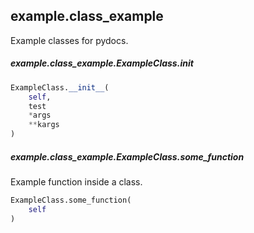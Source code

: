 ## example.class_example

Example classes for pydocs.

##### example.class_example.ExampleClass.__init__

```py
ExampleClass.__init__(
    self,
    test
    *args
    **kargs
)
```


##### example.class_example.ExampleClass.some_function

Example function inside a class.

```py
ExampleClass.some_function(
    self
)
```
